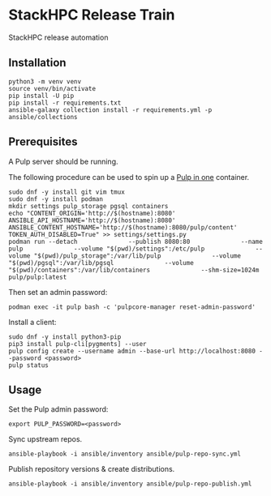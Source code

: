 # StackHPC Release Train

StackHPC release automation

## Installation

```
python3 -m venv venv
source venv/bin/activate
pip install -U pip
pip install -r requirements.txt
ansible-galaxy collection install -r requirements.yml -p ansible/collections
```

## Prerequisites

A Pulp server should be running.

The following procedure can be used to spin up a [Pulp in
one](https://pulpproject.org/pulp-in-one-container/) container.

```
sudo dnf -y install git vim tmux
sudo dnf -y install podman
mkdir settings pulp_storage pgsql containers
echo "CONTENT_ORIGIN='http://$(hostname):8080'
ANSIBLE_API_HOSTNAME='http://$(hostname):8080'
ANSIBLE_CONTENT_HOSTNAME='http://$(hostname):8080/pulp/content'
TOKEN_AUTH_DISABLED=True" >> settings/settings.py
podman run --detach              --publish 8080:80              --name pulp              --volume "$(pwd)/settings":/etc/pulp              --volume "$(pwd)/pulp_storage":/var/lib/pulp              --volume "$(pwd)/pgsql":/var/lib/pgsql              --volume "$(pwd)/containers":/var/lib/containers              --shm-size=1024m              pulp/pulp:latest
```

Then set an admin password:

```
podman exec -it pulp bash -c 'pulpcore-manager reset-admin-password'
```

Install a client:

```
sudo dnf -y install python3-pip
pip3 install pulp-cli[pygments] --user
pulp config create --username admin --base-url http://localhost:8080 --password <password>
pulp status
```

## Usage

Set the Pulp admin password:
```
export PULP_PASSWORD=<password>
```

Sync upstream repos.
```
ansible-playbook -i ansible/inventory ansible/pulp-repo-sync.yml
```

Publish repository versions & create distributions.
```
ansible-playbook -i ansible/inventory ansible/pulp-repo-publish.yml
```
